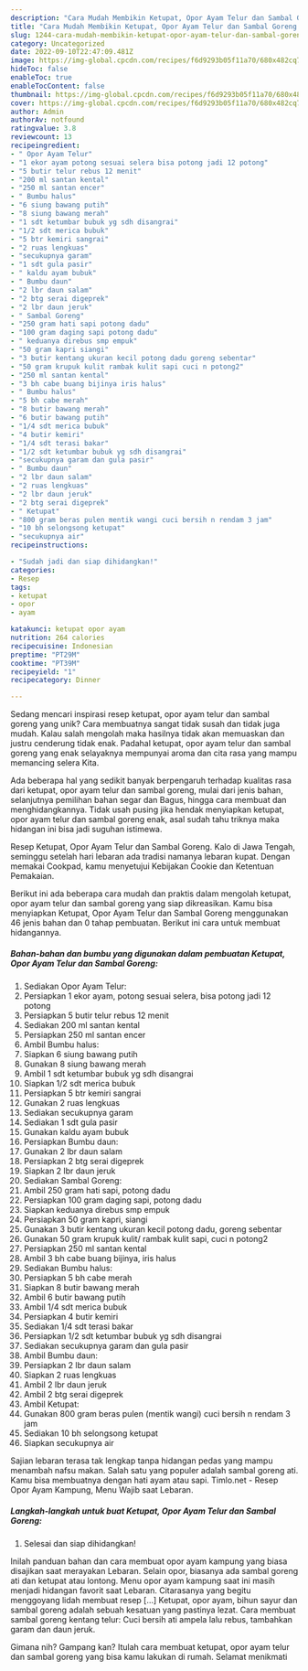 ```yaml
---
description: "Cara Mudah Membikin Ketupat, Opor Ayam Telur dan Sambal Goreng yang Bisa Manjain Lidah"
title: "Cara Mudah Membikin Ketupat, Opor Ayam Telur dan Sambal Goreng yang Bisa Manjain Lidah"
slug: 1244-cara-mudah-membikin-ketupat-opor-ayam-telur-dan-sambal-goreng-yang-bisa-manjain-lidah
category: Uncategorized
date: 2022-09-10T22:47:09.481Z
image: https://img-global.cpcdn.com/recipes/f6d9293b05f11a70/680x482cq70/ketupat-opor-ayam-telur-dan-sambal-goreng-foto-resep-utama.jpg
hideToc: false
enableToc: true
enableTocContent: false
thumbnail: https://img-global.cpcdn.com/recipes/f6d9293b05f11a70/680x482cq70/ketupat-opor-ayam-telur-dan-sambal-goreng-foto-resep-utama.jpg
cover: https://img-global.cpcdn.com/recipes/f6d9293b05f11a70/680x482cq70/ketupat-opor-ayam-telur-dan-sambal-goreng-foto-resep-utama.jpg
author: Admin
authorAv: notfound
ratingvalue: 3.8
reviewcount: 13
recipeingredient:
- " Opor Ayam Telur"
- "1 ekor ayam potong sesuai selera bisa potong jadi 12 potong"
- "5 butir telur rebus 12 menit"
- "200 ml santan kental"
- "250 ml santan encer"
- " Bumbu halus"
- "6 siung bawang putih"
- "8 siung bawang merah"
- "1 sdt ketumbar bubuk yg sdh disangrai"
- "1/2 sdt merica bubuk"
- "5 btr kemiri sangrai"
- "2 ruas lengkuas"
- "secukupnya garam"
- "1 sdt gula pasir"
- " kaldu ayam bubuk"
- " Bumbu daun"
- "2 lbr daun salam"
- "2 btg serai digeprek"
- "2 lbr daun jeruk"
- " Sambal Goreng"
- "250 gram hati sapi potong dadu"
- "100 gram daging sapi potong dadu"
- " keduanya direbus smp empuk"
- "50 gram kapri siangi"
- "3 butir kentang ukuran kecil potong dadu goreng sebentar"
- "50 gram krupuk kulit rambak kulit sapi cuci n potong2"
- "250 ml santan kental"
- "3 bh cabe buang bijinya iris halus"
- " Bumbu halus"
- "5 bh cabe merah"
- "8 butir bawang merah"
- "6 butir bawang putih"
- "1/4 sdt merica bubuk"
- "4 butir kemiri"
- "1/4 sdt terasi bakar"
- "1/2 sdt ketumbar bubuk yg sdh disangrai"
- "secukupnya garam dan gula pasir"
- " Bumbu daun"
- "2 lbr daun salam"
- "2 ruas lengkuas"
- "2 lbr daun jeruk"
- "2 btg serai digeprek"
- " Ketupat"
- "800 gram beras pulen mentik wangi cuci bersih n rendam 3 jam"
- "10 bh selongsong ketupat"
- "secukupnya air"
recipeinstructions:

- "Sudah jadi dan siap dihidangkan!"
categories:
- Resep
tags:
- ketupat
- opor
- ayam

katakunci: ketupat opor ayam 
nutrition: 264 calories
recipecuisine: Indonesian
preptime: "PT29M"
cooktime: "PT39M"
recipeyield: "1"
recipecategory: Dinner

---
```





Sedang mencari inspirasi resep ketupat, opor ayam telur dan sambal goreng yang unik? Cara membuatnya sangat tidak susah dan tidak juga mudah. Kalau salah mengolah maka hasilnya tidak akan memuaskan dan justru cenderung tidak enak. Padahal ketupat, opor ayam telur dan sambal goreng yang enak selayaknya mempunyai aroma dan cita rasa yang mampu memancing selera Kita.





Ada beberapa hal yang sedikit banyak berpengaruh terhadap kualitas rasa dari ketupat, opor ayam telur dan sambal goreng, mulai dari jenis bahan, selanjutnya pemilihan bahan segar dan Bagus, hingga cara membuat dan menghidangkannya. Tidak usah pusing jika hendak menyiapkan ketupat, opor ayam telur dan sambal goreng enak,      asal sudah tahu triknya maka hidangan ini bisa jadi suguhan istimewa.














Resep Ketupat, Opor Ayam Telur dan Sambal Goreng. Kalo di Jawa Tengah, seminggu setelah hari lebaran ada tradisi namanya lebaran kupat. Dengan memakai Cookpad, kamu menyetujui Kebijakan Cookie dan Ketentuan Pemakaian.






Berikut ini ada beberapa cara mudah dan praktis dalam mengolah ketupat, opor ayam telur dan sambal goreng yang siap dikreasikan. Kamu bisa menyiapkan Ketupat, Opor Ayam Telur dan Sambal Goreng menggunakan 46 jenis bahan dan 0 tahap pembuatan. Berikut ini cara untuk membuat hidangannya.

<!--inarticleads1-->

##### Bahan-bahan dan bumbu yang digunakan dalam pembuatan Ketupat, Opor Ayam Telur dan Sambal Goreng:

1. Sediakan  Opor Ayam Telur:
1. Persiapkan 1 ekor ayam, potong sesuai selera, bisa potong jadi 12 potong
1. Persiapkan 5 butir telur rebus 12 menit
1. Sediakan 200 ml santan kental
1. Persiapkan 250 ml santan encer
1. Ambil  Bumbu halus:
1. Siapkan 6 siung bawang putih
1. Gunakan 8 siung bawang merah
1. Ambil 1 sdt ketumbar bubuk yg sdh disangrai
1. Siapkan 1/2 sdt merica bubuk
1. Persiapkan 5 btr kemiri sangrai
1. Gunakan 2 ruas lengkuas
1. Sediakan secukupnya garam
1. Sediakan 1 sdt gula pasir
1. Gunakan  kaldu ayam bubuk
1. Persiapkan  Bumbu daun:
1. Gunakan 2 lbr daun salam
1. Persiapkan 2 btg serai digeprek
1. Siapkan 2 lbr daun jeruk
1. Sediakan  Sambal Goreng:
1. Ambil 250 gram hati sapi, potong dadu
1. Persiapkan 100 gram daging sapi, potong dadu
1. Siapkan  keduanya direbus smp empuk
1. Persiapkan 50 gram kapri, siangi
1. Gunakan 3 butir kentang ukuran kecil potong dadu, goreng sebentar
1. Gunakan 50 gram krupuk kulit/ rambak kulit sapi, cuci n potong2
1. Persiapkan 250 ml santan kental
1. Ambil 3 bh cabe buang bijinya, iris halus
1. Sediakan  Bumbu halus:
1. Persiapkan 5 bh cabe merah
1. Siapkan 8 butir bawang merah
1. Ambil 6 butir bawang putih
1. Ambil 1/4 sdt merica bubuk
1. Persiapkan 4 butir kemiri
1. Sediakan 1/4 sdt terasi bakar
1. Persiapkan 1/2 sdt ketumbar bubuk yg sdh disangrai
1. Sediakan secukupnya garam dan gula pasir
1. Ambil  Bumbu daun:
1. Persiapkan 2 lbr daun salam
1. Siapkan 2 ruas lengkuas
1. Ambil 2 lbr daun jeruk
1. Ambil 2 btg serai digeprek
1. Ambil  Ketupat:
1. Gunakan 800 gram beras pulen (mentik wangi) cuci bersih n rendam 3 jam
1. Sediakan 10 bh selongsong ketupat
1. Siapkan secukupnya air


Sajian lebaran terasa tak lengkap tanpa hidangan pedas yang mampu menambah nafsu makan. Salah satu yang populer adalah sambal goreng ati. Kamu bisa membuatnya dengan hati ayam atau sapi. Timlo.net - Resep Opor Ayam Kampung, Menu Wajib saat Lebaran. 

<!--inarticleads2-->

##### Langkah-langkah untuk buat Ketupat, Opor Ayam Telur dan Sambal Goreng:


1. Selesai dan siap dihidangkan!

Inilah panduan bahan dan cara membuat opor ayam kampung yang biasa disajikan saat merayakan Lebaran. Selain opor, biasanya ada sambal goreng ati dan ketupat atau lontong. Menu opor ayam kampung saat ini masih menjadi hidangan favorit saat Lebaran. Citarasanya yang begitu menggoyang lidah membuat resep […] Ketupat, opor ayam, bihun sayur dan sambal goreng adalah sebuah kesatuan yang pastinya lezat. Cara membuat sambal goreng kentang telur: Cuci bersih ati ampela lalu rebus, tambahkan garam dan daun jeruk. 

Gimana nih? Gampang kan? Itulah cara membuat ketupat, opor ayam telur dan sambal goreng yang bisa kamu lakukan di rumah. Selamat menikmati
